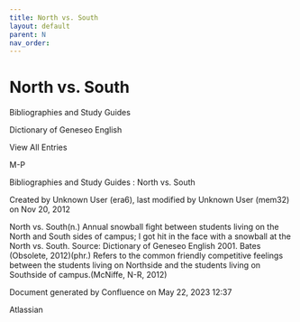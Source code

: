 ```yaml
---
title: North vs. South
layout: default
parent: N
nav_order:
---
```


# North vs. South

Bibliographies and Study Guides

Dictionary of Geneseo English

View All Entries

M-P

Bibliographies and Study Guides : North vs. South

Created by  Unknown User (era6), last modified by  Unknown User (mem32) on Nov 20, 2012

North vs. South(n.) Annual snowball fight between students living on the North and South sides of campus; I got hit in the face with a snowball at the North vs. South. Source: Dictionary of Geneseo English 2001. Bates (Obsolete, 2012)(phr.) Refers to the common friendly competitive feelings between the students living on Northside and the students living on Southside of campus.(McNiffe, N-R, 2012)

Document generated by Confluence on May 22, 2023 12:37

Atlassian
